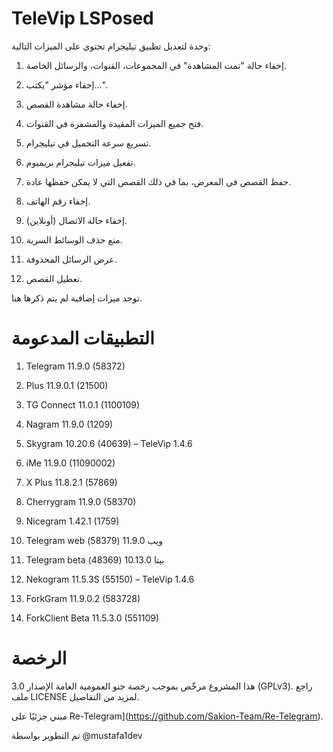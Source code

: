 # TeleVip LSPosed

وحدة لتعديل تطبيق تيليجرام تحتوي على الميزات التالية:

1. إخفاء حالة "تمت المشاهدة" في المجموعات، القنوات، والرسائل الخاصة.


2. إخفاء مؤشر "يكتب...".


3. إخفاء حالة مشاهدة القصص.


4. فتح جميع الميزات المقيدة والمشفرة في القنوات.


5. تسريع سرعة التحميل في تيليجرام.


6. تفعيل ميزات تيليجرام بريميوم.


7. حفظ القصص في المعرض، بما في ذلك القصص التي لا يمكن حفظها عادة.


8. إخفاء رقم الهاتف.


9. إخفاء حالة الاتصال (أونلاين).


10. منع حذف الوسائط السرية.


11. عرض الرسائل المحذوفة.


12. تعطيل القصص.



توجد ميزات إضافية لم يتم ذكرها هنا.

# التطبيقات المدعومة

1. Telegram 11.9.0 (58372)


2. Plus 11.9.0.1 (21500)


3. TG Connect 11.0.1 (1100109)


4. Nagram 11.9.0 (1209)


5. Skygram 10.20.6 (40639) – TeleVip 1.4.6


6. iMe 11.9.0 (11090002)


7. X Plus 11.8.2.1 (57869)


8. Cherrygram 11.9.0 (58370)


9. Nicegram 1.42.1 (1759)


10. Telegram web ويب 11.9.0 (58379)


11. Telegram beta بيتا 10.13.0 (48369)


12. Nekogram 11.5.3S (55150) – TeleVip 1.4.6


14. ForkGram 11.9.0.2 (583728)


15. ForkClient Beta 11.5.3.0 (551109)



# الرخصة

هذا المشروع مرخّص بموجب رخصة جنو العمومية العامة الإصدار 3.0 (GPLv3).
راجع ملف LICENSE لمزيد من التفاصيل.

مبني جزئيًا على Re-Telegram](https://github.com/Sakion-Team/Re-Telegram).

تم التطوير بواسطة @mustafa1dev